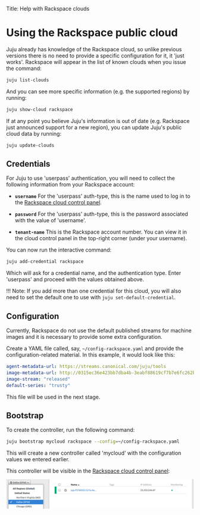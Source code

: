 Title: Help with Rackspace clouds

# Using the Rackspace public cloud

Juju already has knowledge of the Rackspace cloud, so unlike previous versions there
is no need to provide a specific configuration for it, it 'just works'. Rackspace
will appear in the list of known clouds when you issue the command:
  
```bash
juju list-clouds
```
And you can see more specific information (e.g. the supported regions) by 
running:
  
```bash
juju show-cloud rackspace
```

If at any point you believe Juju's information is out of date (e.g. Rackspace just 
announced support for a new region), you can update Juju's public cloud data by
running:
  
```bash
juju update-clouds
```

## Credentials

For Juju to use 'userpass' authentication, you will need to collect the 
following information from your Rackspace account:

 - **`username`** For the 'userpass' auth-type, this is the name used to log
    in to the [Rackspace cloud control panel](https://mycloud.rackspace.com).

 - **`password`** For the 'userpass' auth-type, this is the password associated
    with the value of 'username'.

 - **`tenant-name`** This is the Rackspace account number. You can view it in 
    the cloud control panel in the top-right corner (under your username).

You can now run the interactive command:
  
```bash
juju add-credential rackspace
```

Which will ask for a credential name, and the authentication type. Enter 
'userpass' and proceed with the values obtained above.

!!! Note: If you add more than one credential for this cloud, you will also
need to set the default one to use with `juju set-default-credential`.


## Configuration

Currently, Rackspace do not use the default published streams for machine 
images and it is necessary to provide some extra configuration.

Create a YAML file called, say, `~/config-rackspace.yaml` and provide the
configuration-related material. In this example, it would look like this:

```yaml
agent-metadata-url: https://streams.canonical.com/juju/tools
image-metadata-url: http://0315ec36e423bb7dba4b-3eabf88619cf7b7e6fc262bcf48df10b.r19.cf1.rackcdn.com/images
image-stream: "released"
default-series: "trusty"
```
This file will be used in the next stage.

## Bootstrap

To create the controller, run the following command:
  

```bash
juju bootstrap mycloud rackspace --config=~/config-rackspace.yaml
```

This will create a new controller called 'mycloud' with the configuration 
values we entered earlier.

This controller will be visible in the
[Rackspace cloud control panel](https://mycloud.rackspace.com):

![bootstrap machine 0 in Rackspace portal](./media/config-rackspace_portal-machine_0.png)
